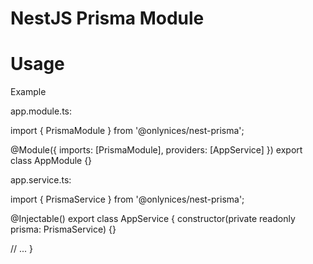 # NestJS Prisma Module

# Usage
Example

app.module.ts:

import { PrismaModule } from '@onlynices/nest-prisma';

@Module({
  imports: [PrismaModule],
  providers: [AppService]
})
export class AppModule {}

app.service.ts:

import { PrismaService } from '@onlynices/nest-prisma';

@Injectable()
export class AppService {
  constructor(private readonly prisma: PrismaService) {}

  // ...
}